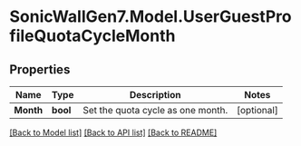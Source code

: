 # SonicWallGen7.Model.UserGuestProfileQuotaCycleMonth

## Properties

Name | Type | Description | Notes
------------ | ------------- | ------------- | -------------
**Month** | **bool** | Set the quota cycle as one month. | [optional] 

[[Back to Model list]](../README.md#documentation-for-models) [[Back to API list]](../README.md#documentation-for-api-endpoints) [[Back to README]](../README.md)

